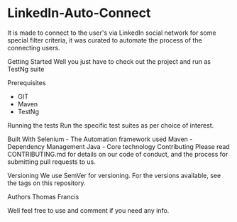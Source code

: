# LinkedIn-Auto-Connect
It is made to connect to the user's via LinkedIn social network for some special filter criteria, it was curated to automate the process of the connecting users. 

Getting Started
Well you just have to check out the project and run as TestNg suite

Prerequisites
* GIT
* Maven
* TestNg


Running the tests
Run the specific test suites as per choice of interest.

Built With
Selenium - The Automation framework used
Maven - Dependency Management
Java - Core technology
Contributing
Please read CONTRIBUTING.md for details on our code of conduct, and the process for submitting pull requests to us.

Versioning
We use SemVer for versioning. For the versions available, see the tags on this repository.

Authors
Thomas Francis 

Well feel free to use and comment if you need any info.
